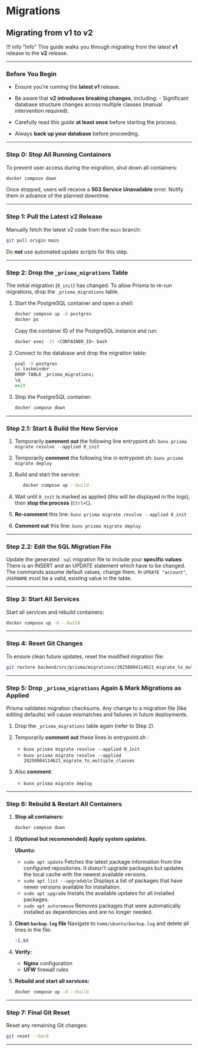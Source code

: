 # Migrations

## Migrating from v1 to v2

!!! info "Info"
      This guide walks you through migrating from the latest **v1** release to the **v2** release.

---

### Before You Begin

- Ensure you’re running the **latest v1** release.

- Be aware that **v2 introduces breaking changes**, including:
      - Significant database structure changes across multiple classes (manual intervention required).

- Carefully read this guide **at least once** before starting the process.

- Always **back up your database** before proceeding.

---

### Step 0: Stop All Running Containers

To prevent user access during the migration, shut down all containers:

```bash
docker compose down
```

Once stopped, users will receive a **503 Service Unavailable** error. Notify them in advance of the planned downtime.

---

### Step 1: Pull the Latest v2 Release

Manually fetch the latest v2 code from the `main` branch:

```bash
git pull origin main
```

Do **not** use automated update scripts for this step.

---

### Step 2: Drop the `_prisma_migrations` Table

The initial migration (`0_init`) has changed. To allow Prisma to re-run migrations, drop the `_prisma_migrations` table.

1. Start the PostgreSQL container and open a shell:

   ```bash
   docker compose up -d postgres
   docker ps
   ```

   Copy the container ID of the PostgreSQL instance and run:

   ```bash
   docker exec -it <CONTAINER_ID> bash
   ```

2. Connect to the database and drop the migration table:

   ```bash
   psql -U postgres
   \c taskminder
   DROP TABLE _prisma_migrations;
   \q
   exit
   ```

3. Stop the PostgreSQL container:

   ```bash
   docker compose down
   ```

---

### Step 2.1: Start & Build the New Service

1. Temporarily **comment out** the following line entrypoint.sh: `bunx prisma migrate resolve --applied 0_init`

2. Temporarily **comment** the following line in entrypoint.sh: `bunx prisma migrate deploy`

3. Build and start the service:

      ```bash
         docker compose up --build
      ```

4. Wait until `0_init` is marked as applied (this will be displayed in the logs), then **stop the process** (`Ctrl+C`).

5. **Re-comment** this line: `bunx prisma migrate resolve --applied 0_init`

6. **Comment out** this line: `bunx prisma migrate deploy`

---

### Step 2.2: Edit the SQL Migration File

Update the generated `.sql` migration file to include your **specific values**. There is an INSERT and an UPDATE statement which have to be changed. The commands assume default values, change them. In `UPDATE "account"`, `USERNAME` must be a valid, existing value in the table.

---

### Step 3: Start All Services

Start all services and rebuild containers:

```bash
docker compose up -d --build
```

---

### Step 4: Reset Git Changes

To ensure clean future updates, reset the modified migration file:

```bash
git restore backend/src/prisma/migrations/20250804114621_migrate_to_multiple_classes/migration.sql
```

---

### Step 5: Drop `_prisma_migrations` Again & Mark Migrations as Applied

Prisma validates migration checksums. Any change to a migration file (like editing defaults) will cause mismatches and failures in future deployments.

1. Drop the `_prisma_migrations` table again (refer to Step 2).
2. Temporarily **comment out** these lines in entrypoint.sh :
      - `bunx prisma migrate resolve --applied 0_init`
      - `bunx prisma migrate resolve --applied 20250804114621_migrate_to_multiple_classes`

3. Also **comment**:
      - `bunx prisma migrate deploy`

---

### Step 6: Rebuild & Restart All Containers

1. **Stop all containers:**

   ```bash
   docker compose down
   ```

2. **(Optional but recommended) Apply system updates.**

   **Ubuntu:**

   * `sudo apt update`
     Fetches the latest package information from the configured repositories. It doesn’t upgrade packages but updates the local cache with the newest available versions.
   * `sudo apt list --upgradable`
     Displays a list of packages that have newer versions available for installation.
   * `sudo apt upgrade`
     Installs the available updates for all installed packages.
   * `sudo apt autoremove`
     Removes packages that were automatically installed as dependencies and are no longer needed.

3. **Clean `backup.log` file**
   Navigate to `home/ubuntu/backup.log` and delete all lines in the file:

   ```bash
   :1,$d
   ```

4. **Verify:**

   * **Nginx** configuration
   * **UFW** firewall rules

5. **Rebuild and start all services:**

   ```bash
   docker compose up -d --build
   ```

---

### Step 7: Final Git Reset

Reset any remaining Git changes:

```bash
git reset --hard
```

---
